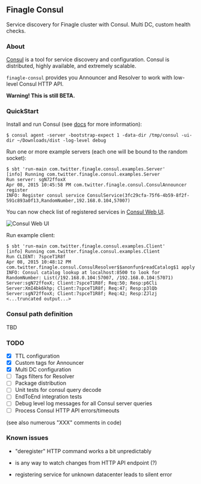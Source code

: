 ## Finagle Consul

Service discovery for Finagle cluster with Consul. Multi DC, custom health checks.

### About

[Consul](https://www.consul.io/) is a tool for service discovery and configuration. Consul is distributed, highly available, and extremely scalable.

`finagle-consul` provides you Announcer and Resolver to work with low-level Consul HTTP API.

**Warning! This is still BETA.**

### QuickStart

Install and run Consul (see [docs](https://www.consul.io/intro/getting-started/install.html) for more information):

```shell
$ consul agent -server -bootstrap-expect 1 -data-dir /tmp/consul -ui-dir ~/Downloads/dist -log-level debug
```

Run one or more example servers (each one will be bound to the random socket):

```shell
$ sbt 'run-main com.twitter.finagle.consul.examples.Server'
[info] Running com.twitter.finagle.consul.examples.Server
Run server: sgN72ffoxX
Apr 08, 2015 10:45:58 PM com.twitter.finagle.consul.ConsulAnnouncer register
INFO: Register consul service ConsulService(3fc29cfa-75f6-4b59-8f2f-591c893a0f13,RandomNumber,192.168.0.104,57007)
```

You can now check list of registered services in [Consul Web UI](https://www.consul.io/intro/getting-started/ui.html).

![Consul Web UI](https://dl-web.dropbox.com/get/ConsulUI.png?_subject_uid=15709793&w=AADjbDUK1Ox7lL7aUbLOSAnW8eBl1McFGi4EG1mGOyQ61w)

Run example client:

```shell
$ sbt 'run-main com.twitter.finagle.consul.examples.Client'
[info] Running com.twitter.finagle.consul.examples.Client
Run CLIENT: 7spceT1R8f
Apr 08, 2015 10:48:12 PM com.twitter.finagle.consul.ConsulResolver$$anonfun$readCatalog$1 apply
INFO: Consul catalog lookup at localhost:8500 to look for RandomNumber: List(/192.168.0.104:57007, /192.168.0.104:57071)
Server:sgN72ffoxX; Client:7spceT1R8f; Req:50; Resp:p6Cli
Server:XmI4bk6khp; Client:7spceT1R8f; Req:47; Resp:p3lQb
Server:sgN72ffoxX; Client:7spceT1R8f; Req:42; Resp:ZJlzj
<...truncated output...>
```

### Consul path definition

TBD

### TODO

- [x] TTL configuration
- [x] Custom tags for Announcer
- [x] Multi DC configuration
- [ ] Tags filters for Resolver
- [ ] Package distribution
- [ ] Unit tests for consul query decode
- [ ] EndToEnd integration tests
- [ ] Debug level log messages for all Consul server queries
- [ ] Process Consul HTTP API errors/timeouts

(see also numerous "XXX" comments in code)

### Known issues

- "deregister" HTTP command works a bit unpredictably

- is any way to watch changes from HTTP API endpoint (?)

- registering service for unknown datacenter leads to silent error